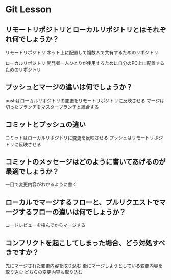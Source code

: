 # Git Lesson

## リモートリポジトリとローカルリポジトリとはそれぞれ何でしょうか？
リモートリポジトリ
ネット上に配置して複数人で共有するためのリポジトリ

ローカルリポジトリ
開発者一人ひとりが使用するために自分のPC上に配置するためのリポジトリ


## プッシュとマージの違いは何でしょうか？
pushはローカルリポジトリの変更をリモートリポジトリに反映させる
マージは切ったブランチをマスターブランチと統合する

## コミットとプッシュの違い
コミットはローカルリポジトリに変更を反映させる
プッシュはリモートリポジトリに反映させる


## コミットのメッセージはどのように書いてあげるのが最適でしょうか？
一目で変更内容がわかるように書く


## ローカルでマージするフローと、プルリクエストでマージするフローの違いは何でしょうか？
コードレビューを挟んでからマージする


## コンフリクトを起こしてしまった場合、どう対処すべきですか？
先にマージされた変更内容を取り込む
後にマージしようとしている変更内容を取り込む
どちらの変更内容も取り込む

